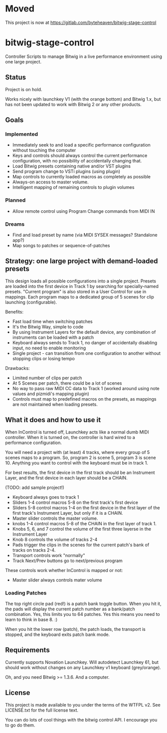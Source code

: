 # Moved

This project is now at https://gitlab.com/byteheaven/bitwig-stage-control

# bitwig-stage-control
Controller Scripts to manage Bitwig in a live performance environment using one large project.

## Status

Project is on hold. 

Works nicely with launchkey V1 (with the orange bottom) and Bitwig 1.x, but has not been updated to work with Bitwig 2 or any other products. 

## Goals

### Implemented

 * Immediately seek to and load a specific performance configuration without touching the computer
 * Keys and controls should always control the current performance configuration, with no possibility of accidentally changing that.
 * Load Bitwig presets containing native and/or VST plugins
 * Send program change to VSTi plugins (using plugin)
 * Map controls to currently loaded macros as completely as possible
 * Always-on access to master volume.
 * Intelligent mapping of remaining controls to plugin volumes

### Planned

 * Allow remote control using Program Change commands from MIDI IN

### Dreams

 * Find and load preset by name (via MIDI SYSEX messages? Standalone app?)
 * Map songs to patches or sequence-of-patches

## Strategy: one large project with demand-loaded presets

This design loads all possible configurations into a single project. Presets are loaded into the first device in Track 1 by searching for specially-named presets. "Current program" is also stored in a User Control for use in mappings. Each program maps to a dedicated group of 5 scenes for clip launching (configurable).

Benefits:
 * Fast load time when switching patches
 * It's the Bitwig Way, simple to code
 * By using Instrument Layers for the default device, any combination of instruments can be loaded with a patch
 * Keyboard always sends to Track 1, no danger of accidentally disabling input, no need to enable monitoring
 * Single project - can transition from one configuration to another without stopping clips or losing tempo

Drawbacks:
 * Limited number of clips per patch
 * At 5 Scenes per patch, there could be a lot of scenes
 * No way to pass raw MIDI CC data to Track 1 (worked around using note values and pizmidi's mapping plugin)
 * Controls must map to predefined macros on the presets, as mappings are not maintained when loading presets.

## What it does and how to use it

When InControl is turned off, Launchkey acts like a normal dumb MIDI controller. When it is turned on, the controller is hard wired to a performance configuration.

You will need a project with (at least) 4 tracks, where every group of 5 scenes maps to a program. So, program 2 is scene 5, program 3 is scene 10. Anything you want to control with the keyboard must be in track 1.

For best results, the first device in the first track should be an Instrument Layer, and the first device in each layer should be a CHAIN. 

(TODO: add sample project!)

 * Keyboard always goes to track 1
 * Sliders 1-4 control macros 5-8 on the first track's first device
 * Sliders 5-8 control macros 1-4 on the first device in the first layer of the first track's Instrument Layer, but only if it is a CHAIN.
 * Master slider controls the master volume.
 * knobs 1-4 control macros 5-8 of the CHAIN in the first layer of track 1.
 * Knobs 5, 6, and 7 control the volume of the first three layerse in the Instrument Layer
 * Knob 8 controls the volume of tracks 2-4
 * Pads trigger the clips in the scenes for the current patch's bank of tracks on tracks 2-4.
 * Transport controls work "normally"
 * Track Next/Prev buttons go to next/previous program

These controls work whether InControl is mapped or not:

 * Master slider always controls mater volume

### Loading Patches

The top right circle pad (red!) is a patch bank toggle button. When you hit it, the pads will display the current patch number as a bank/patch combination. Yes, this limits you to 64 patches. Yes this means you need to learn to think in base 8. :) 

When you hit the lower row (patch), the patch loads, the transport is stopped, and the keyboard exits patch bank mode. 

## Requirements

Currently supports Novation Launchkey. Will autodetect Launchkey 61, but should work without 
changes on any Launchkey v1 keyboard (grey/orange).

Oh, and you need Bitwig >= 1.3.6. And a computer.

## License

This project is made available to you under the terms of the WTFPL v2. See LICENSE.txt for the full
license text.

You can do lots of cool things with the bitwig control API. I encourage you to go do them.
